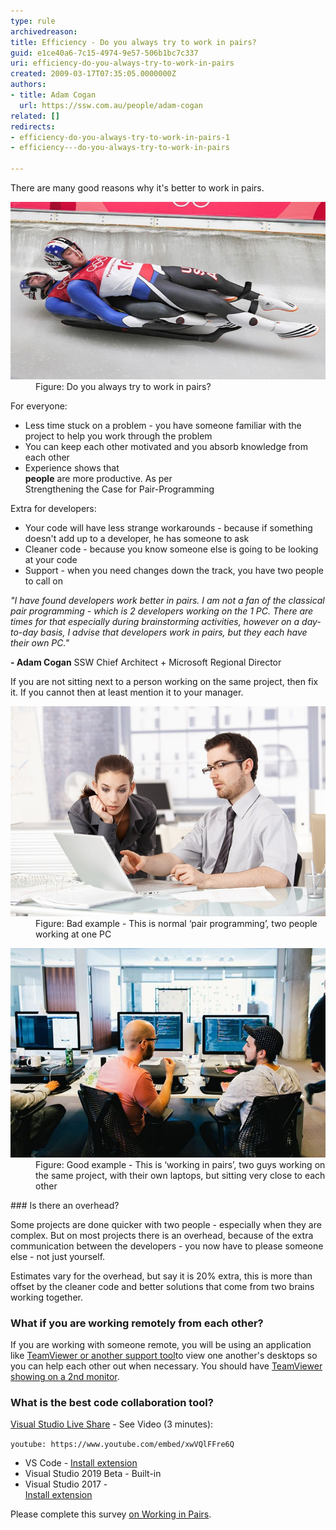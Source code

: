 ```yaml
---
type: rule
archivedreason: 
title: Efficiency - Do you always try to work in pairs?
guid: e1ce40a6-7c15-4974-9e57-506b1bc7c337
uri: efficiency-do-you-always-try-to-work-in-pairs
created: 2009-03-17T07:35:05.0000000Z
authors:
- title: Adam Cogan
  url: https://ssw.com.au/people/adam-cogan
related: []
redirects:
- efficiency-do-you-always-try-to-work-in-pairs-1
- efficiency---do-you-always-try-to-work-in-pairs

---
```


There are many good reasons why it's better to work in pairs.  

<!--endintro-->
<dl class="image"><dt>
      <img class="ms-rteCustom-ImageArea" alt="Do you always try to work in pairs?" src="ProjectManagement_PairProgramming_Luge.jpg"></dt><dd>Figure: Do you always try to work in pairs?<br></dd></dl>
For everyone:

* Less time stuck on a problem - you have someone familiar with the project to help you work through the problem
* You can keep each other motivated  and you absorb knowledge from each other
* Experience shows that <br>       **people** are more productive. As per <br>      Strengthening the Case for Pair-Programming


Extra for developers:

* Your code will have less strange workarounds - because if something doesn't add up to a developer, he has someone to ask
* Cleaner code - because you know someone else is going to be looking at your code
* Support - when you need changes down the track, you have two people to call on


*"I have found developers work better in pairs. I am not a fan of the classical pair programming - which is 2 developers working on the 1 PC. There are times for that especially during brainstorming activities, however on a day-to-day basis, I advise that developers work in pairs, but they each have their own PC."*

 **- Adam Cogan** 
SSW Chief Architect + Microsoft Regional Director



If you are not sitting next to a person working on the same project, then fix it. If you cannot then at least mention it to your manager.
<dl class="badImage"><dt>
      <img src="PairProgramming01.jpg" alt="">
   </dt><dd>Figure: Bad example - This is normal ‘pair programming’, two people working at one PC</dd></dl><dl class="goodImage"><dt>
      <img src="PairProgramming02_Small.jpg" alt="">
   </dt><dd>Figure: Good example - This is ‘working in pairs’, two guys working on the same project, with their own laptops, but sitting very close to each other</dd></dl>
###  Is there an overhead?

Some projects are done quicker with two people - especially when they are complex. But on most projects there is an overhead, because of the extra communication between the developers - you now have to please someone else - not just yourself.

Estimates vary for the overhead, but say it is 20% extra, this is more than offset by the cleaner code and better solutions that come from two brains working together.

###  What if you are working remotely from each other?

If you are working with someone remote, you will be using an application like     [TeamViewer or another support tool](/do-you-know-the-best-way-to-give-the-best-customer-support)to view one another's desktops so you can help each other out when necessary. You should have     [TeamViewer showing on a 2nd monitor](/efficiency-do-you-use-two-monitors).

### What is the best code collaboration tool?
[Visual Studio Live Share](https://visualstudio.microsoft.com/services/live-share/) - See Video (3 minutes):  


`youtube: https://www.youtube.com/embed/xwVQlFFre6Q`
 






* VS Code - [Install extension](https://marketplace.visualstudio.com/items?itemName=MS-vsliveshare.vsliveshare)
* Visual Studio 2019 Beta - Built-in
* Visual Studio 2017 - <br>            [Install extension](https://marketplace.visualstudio.com/items?itemName=MS-vsliveshare.vsls-vs)


Please complete this survey [on Working in Pairs](https://forms.office.com/Pages/ResponsePage.aspx?id=NHwvrDW56Uir3BHl1PyysCa8TOGbvXxGkJLSg13sAKhUMjdMN0g2MEZHNjZJU1NVNVBOTzY1TjJXRyQlQCN0PWcu).

